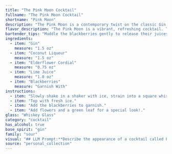 ```yaml
---
title: "The Pink Moon Cocktail"
fullname: "The Pink Moon Cocktail"
shortname: "Pink Moon"
description: "The Pink Moon is a contemporary twist on the classic Gin Sour family.  Drawing inspiration from the floral and fruity notes of the Gin Sour, it incorporates modern flavors like coconut and elderflower, resulting in a light and refreshing cocktail perfect for warm weather sipping. "
flavor_description: "The Pink Moon is a vibrant, refreshing cocktail. The gin provides a crisp, juniper-forward base, while the coconut liqueur adds a touch of tropical sweetness. Elderflower cordial contributes floral notes and a delicate sweetness, balanced by the tartness of lime juice. Blackberries offer a juicy, slightly tart counterpoint, creating a complex and delightful flavor profile. "
bartender_tips: "Muddle the blackberries gently to release their juices, but avoid crushing the seeds. Use a good quality gin for a brighter flavor.  Chill all ingredients beforehand for a perfectly refreshing cocktail. Shake well with ice to ensure proper dilution and a silky texture. Garnish with a blackberry and a lime wheel."
ingredients:
  - item: "Gin"
    measure: "1.5 oz"
  - item: "Coconut Liqueur"
    measure: "1.5 oz"
  - item: "Elderflower Cordial"
    measure: "0.75 oz"
  - item: "Lime Juice"
    measure: "1.0 oz"
  - item: "Blackberries"
    measure: "Garnish With"
instructions:
  - item: "Slowly shake in a shaker with ice, strain into a square whiskey glass."
  - item: "Top with fresh ice."
  - item: "Add the blackberries to garnish."
  - item: "Add flowers and a green leaf for a special look!."
glass: "Whiskey Glass"
category: "cocktail"
has_alcohol: true
base_spirit: "gin"
family: "sour"
visual: "## LLM Prompt:**Describe the appearance of a cocktail called Pink Moon using the following ingredients:*** Gin (clear, slightly oily)* Coconut Liqueur (creamy white)* Elderflower Cordial (pale yellow, slightly viscous)* Lime Juice (clear, slightly tart)* Blackberries (deep purple/black, slightly bruised)**The drink should have a vibrant pink hue.  Focus on the following elements:*** **Color:** Describe the overall color of the drink, including its intensity and any variations or gradients.* **Texture:**  Is the drink clear, cloudy, or layered?  What about the presence of bubbles or foam? * **Garnish:** Describe any garnishes used, including color, texture, and shape. Consider whether they float or sink.* **Overall Impression:** What is the overall feeling or mood evoked by the drink's appearance? Is it elegant, playful, refreshing, or inviting? **Example response:**The Pink Moon shimmers like a sunset in a glass. Its vibrant, almost fuchsia pink hue is punctuated by tiny bubbles rising from the depths, creating a soft, effervescent texture. A single blackberry, its dark skin glistening with dew, rests on the rim, adding a touch of rustic charm. The overall impression is one of playful elegance, a sophisticated yet whimsical cocktail perfect for a summer evening. "
source: "personal_collection"
---
```


